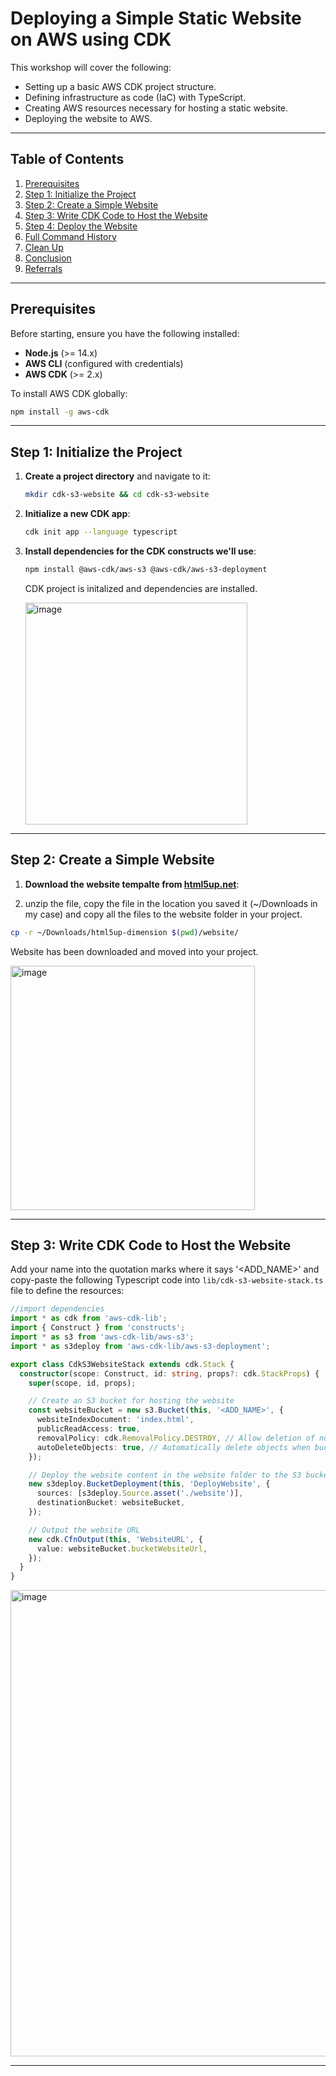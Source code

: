 # Deploying a Simple Static Website on AWS using CDK

This workshop will cover the following:

- Setting up a basic AWS CDK project structure.
- Defining infrastructure as code (IaC) with TypeScript.
- Creating AWS resources necessary for hosting a static website.
- Deploying the website to AWS.


---

## Table of Contents

1. [Prerequisites](#prerequisites)
2. [Step 1: Initialize the Project](#step-1-initialize-the-project)
3. [Step 2: Create a Simple Website](#step-2-create-a-simple-website)
4. [Step 3: Write CDK Code to Host the Website](#step-3-write-cdk-code-to-host-the-website)
5. [Step 4: Deploy the Website](#step-4-deploy-the-website)
6. [Full Command History](#full-command-history)
7. [Clean Up](#clean-up)
8. [Conclusion](#conclusion)
9. [Referrals](#referrals)

---

## Prerequisites

Before starting, ensure you have the following installed:

- **Node.js** (>= 14.x)
- **AWS CLI** (configured with credentials)
- **AWS CDK** (>= 2.x)

To install AWS CDK globally:

```bash
npm install -g aws-cdk
```

---

## Step 1: Initialize the Project

1. **Create a project directory** and navigate to it:

   ```bash
   mkdir cdk-s3-website && cd cdk-s3-website
   ```

2. **Initialize a new CDK app**:

   ```bash
   cdk init app --language typescript
   ```
   


3. **Install dependencies for the CDK constructs we'll use**:

   ```bash
   npm install @aws-cdk/aws-s3 @aws-cdk/aws-s3-deployment
   ```

   CDK project is initalized and dependencies are installed.
   
   
   <img width="355" alt="image" src="https://github.com/user-attachments/assets/b32f8744-74da-40d9-9291-cd05fdcc2537" />

---

## Step 2: Create a Simple Website

1. **Download the website tempalte from [html5up.net](https://html5up.net/dimension/download)**:

2. unzip the file, copy the file in the location you saved it (~/Downloads in my case) and copy all the files to the website folder in your project.

```bash
cp -r ~/Downloads/html5up-dimension $(pwd)/website/
```

Website has been downloaded and moved into your project.

<img width="391" alt="image" src="https://github.com/user-attachments/assets/db1f48b2-dba3-4ef8-a317-22f23b132e6b" />

---

## Step 3: Write CDK Code to Host the Website

Add your name into the quotation marks where it says '<ADD_NAME>' and copy-paste the following Typescript code into `lib/cdk-s3-website-stack.ts` file to define the resources:


```typescript
//import dependencies
import * as cdk from 'aws-cdk-lib';
import { Construct } from 'constructs';
import * as s3 from 'aws-cdk-lib/aws-s3';
import * as s3deploy from 'aws-cdk-lib/aws-s3-deployment';

export class CdkS3WebsiteStack extends cdk.Stack {
  constructor(scope: Construct, id: string, props?: cdk.StackProps) {
    super(scope, id, props);

    // Create an S3 bucket for hosting the website
    const websiteBucket = new s3.Bucket(this, '<ADD_NAME>', {
      websiteIndexDocument: 'index.html',
      publicReadAccess: true,
      removalPolicy: cdk.RemovalPolicy.DESTROY, // Allow deletion of non-empty bucket
      autoDeleteObjects: true, // Automatically delete objects when bucket is removed
    });

    // Deploy the website content in the website folder to the S3 bucket
    new s3deploy.BucketDeployment(this, 'DeployWebsite', {
      sources: [s3deploy.Source.asset('./website')],
      destinationBucket: websiteBucket,
    });

    // Output the website URL
    new cdk.CfnOutput(this, 'WebsiteURL', {
      value: websiteBucket.bucketWebsiteUrl,
    });
  }
}
```


<img width="746" alt="image" src="https://github.com/user-attachments/assets/2e6d53e9-06dd-4bcf-b128-b69f08e776fb" />

---
